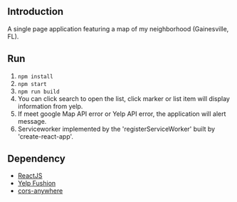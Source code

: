 ## Introduction

A single page application featuring a map of my neighborhood (Gainesville, FL).

## Run

1. `npm install`
2. `npm start`
3. `npm run build`
4. You can click search to open the list, click marker or list item will display information from yelp.
5. If meet google Map API error or Yelp API error, the application will alert message.
6. Serviceworker implemented by the 'registerServiceWorker' built by 'create-react-app'.

## Dependency
- [ReactJS](https://reactjs.org/)
- [Yelp Fushion](https://www.yelp.com/fusion)
- [cors-anywhere](https://github.com/Rob--W/cors-anywhere)


